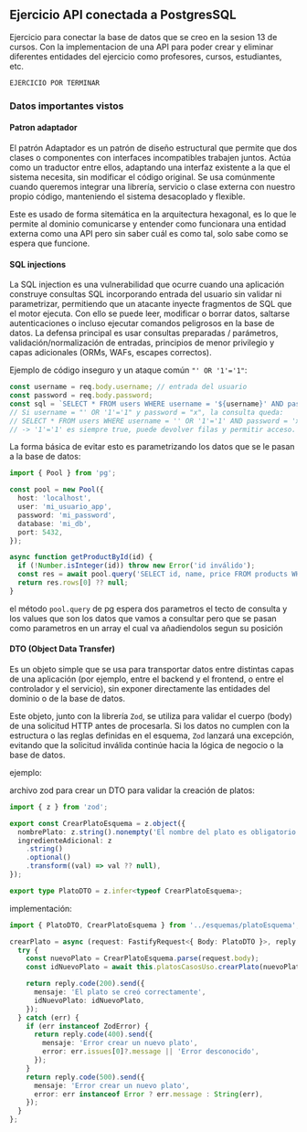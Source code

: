 ## Ejercicio API conectada a PostgresSQL

Ejercicio para conectar la base de datos que se creo en la sesion 13 de cursos. Con la implementacion de una API para poder crear y eliminar diferentes entidades del ejercicio como profesores, cursos, estudiantes, etc.

`EJERCICIO POR TERMINAR`

### Datos importantes vistos

#### Patron adaptador

El patrón Adaptador es un patrón de diseño estructural que permite que dos clases o componentes con interfaces incompatibles trabajen juntos. Actúa como un traductor entre ellos, adaptando una interfaz existente a la que el sistema necesita, sin modificar el código original. Se usa comúnmente cuando queremos integrar una librería, servicio o clase externa con nuestro propio código, manteniendo el sistema desacoplado y flexible.

Este es usado de forma sitemática en la arquitectura hexagonal, es lo que le permite al dominio comunicarse y entender como funcionara una entidad externa como una API pero sin saber cuál es como tal, solo sabe como se espera que funcione.

#### SQL injections

La SQL injection es una vulnerabilidad que ocurre cuando una aplicación construye consultas SQL incorporando entrada del usuario sin validar ni parametrizar, permitiendo que un atacante inyecte fragmentos de SQL que el motor ejecuta. Con ello se puede leer, modificar o borrar datos, saltarse autenticaciones o incluso ejecutar comandos peligrosos en la base de datos. La defensa principal es usar consultas preparadas / parámetros, validación/normalización de entradas, principios de menor privilegio y capas adicionales (ORMs, WAFs, escapes correctos).

Ejemplo de código inseguro y un ataque común `"' OR '1'='1"`:

```ts
const username = req.body.username; // entrada del usuario
const password = req.body.password;
const sql = `SELECT * FROM users WHERE username = '${username}' AND password = '${password}'`;
// Si username = "' OR '1'='1" y password = "x", la consulta queda:
// SELECT * FROM users WHERE username = '' OR '1'='1' AND password = 'x'
// -> '1'='1' es siempre true, puede devolver filas y permitir acceso.
```

La forma básica de evitar esto es parametrizando los datos que se le pasan a la base de datos:

```ts
import { Pool } from 'pg';

const pool = new Pool({
  host: 'localhost',
  user: 'mi_usuario_app',
  password: 'mi_password',
  database: 'mi_db',
  port: 5432,
});

async function getProductById(id) {
  if (!Number.isInteger(id)) throw new Error('id inválido');
  const res = await pool.query('SELECT id, name, price FROM products WHERE id = $1', [id]);
  return res.rows[0] ?? null;
}
```

el método `pool.query` de pg espera dos parametros el tecto de consulta y los values que son los datos que vamos a consultar pero que se pasan como parametros en un array el cual va añadiendolos segun su posición

#### DTO (Object Data Transfer)

Es un objeto simple que se usa para transportar datos entre distintas capas de una aplicación (por ejemplo, entre el backend y el frontend, o entre el controlador y el servicio), sin exponer directamente las entidades del dominio o de la base de datos.

Este objeto, junto con la librería `Zod`, se utiliza para validar el cuerpo (body) de una solicitud HTTP antes de procesarla. Si los datos no cumplen con la estructura o las reglas definidas en el esquema, `Zod` lanzará una excepción, evitando que la solicitud inválida continúe hacia la lógica de negocio o la base de datos.

ejemplo:

archivo zod para crear un DTO para validar la creación de platos:

```ts
import { z } from 'zod';

export const CrearPlatoEsquema = z.object({
  nombrePlato: z.string().nonempty('El nombre del plato es obligatorio').min(5).max(20),
  ingredienteAdicional: z
    .string()
    .optional()
    .transform((val) => val ?? null),
});

export type PlatoDTO = z.infer<typeof CrearPlatoEsquema>;
```

implementación:

```ts
import { PlatoDTO, CrearPlatoEsquema } from '../esquemas/platoEsquema';

crearPlato = async (request: FastifyRequest<{ Body: PlatoDTO }>, reply: FastifyReply) => {
  try {
    const nuevoPlato = CrearPlatoEsquema.parse(request.body);
    const idNuevoPlato = await this.platosCasosUso.crearPlato(nuevoPlato);

    return reply.code(200).send({
      mensaje: 'El plato se creó correctamente',
      idNuevoPlato: idNuevoPlato,
    });
  } catch (err) {
    if (err instanceof ZodError) {
      return reply.code(400).send({
        mensaje: 'Error crear un nuevo plato',
        error: err.issues[0]?.message || 'Error desconocido',
      });
    }
    return reply.code(500).send({
      mensaje: 'Error crear un nuevo plato',
      error: err instanceof Error ? err.message : String(err),
    });
  }
};
```
